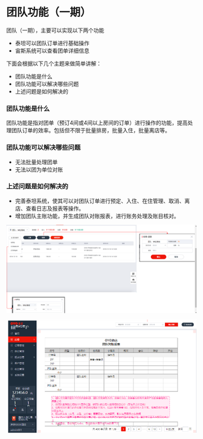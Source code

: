 # 团队功能（一期）

团队（一期），主要可以实现以下两个功能

* 泰坦可以团队订单进行基础操作
* 宙斯系统可以查看团单详细信息

下面会根据以下几个主题来做简单讲解：

* 团队功能是什么
* 团队功能可以解决哪些问题
* 上述问题是如何解决的

### 团队功能是什么

团队功能是指对团单（预订4间或4间以上房间的订单）进行操作的功能，提高处理团队订单的效率。包括但不限于批量排房，批量入住，批量离店等。

### 团队功能可以解决哪些问题

* 无法批量处理团单
* 无法以团为单位对账

### 上述问题是如何解决的

* 完善泰坦系统，使其可以对团队订单进行预定、入住、在住管理、取消、离店、查看日志及报表等操作。
* 增加团队主账功能，并生成团队对账报表，进行账务处理及账目核对。

![](../.gitbook/assets/image%20%28435%29.png)

![](../.gitbook/assets/image%20%28490%29.png)

